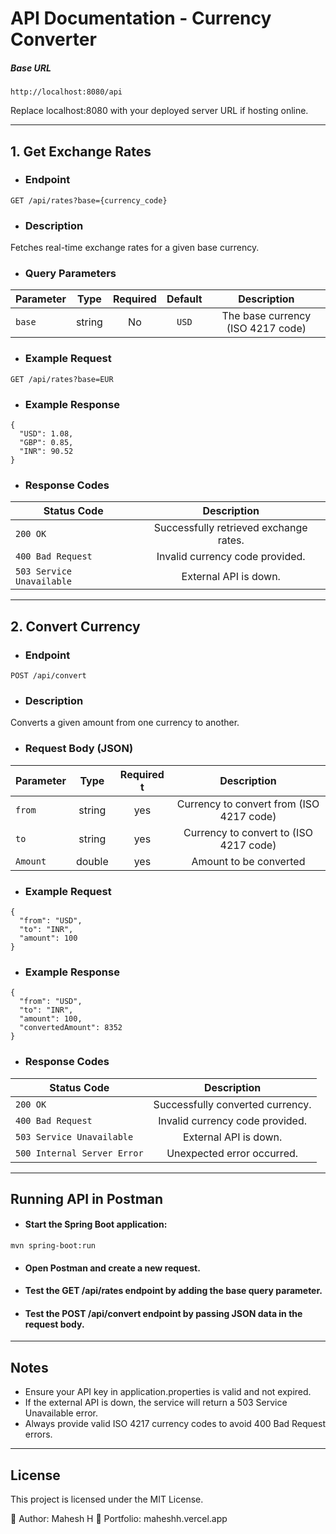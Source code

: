 # API Documentation - Currency Converter

##### Base URL

```
http://localhost:8080/api
```
Replace localhost:8080 with your deployed server URL if hosting online.

---
 
## 1. Get Exchange Rates
- ### Endpoint
```
GET /api/rates?base={currency_code}
```

- ### Description
 Fetches real-time exchange rates for a given base currency.

- ### Query Parameters

| Parameter  | Type |Required|Default|Description|
| ------------- |:-------------:|:-------------:|:-------------:|:-------------:| 
| `base`      |string     |No|`USD`|The base currency (ISO 4217 code)|

- ### Example Request
```
GET /api/rates?base=EUR
```
- ### Example Response
```
{
  "USD": 1.08,
  "GBP": 0.85,
  "INR": 90.52
}
```
- ### Response Codes

| Status Code  | Description |
| ------------- |:-------------:|
| `200 OK`     |Successfully retrieved exchange rates.    |
| `400 Bad Request` | Invalid currency code provided.     |
| `503 Service Unavailable`  | External API is down.     |
---

## 2. Convert Currency

- ### Endpoint
```
POST /api/convert
```
- ### Description
Converts a given amount from one currency to another.

- ### Request Body (JSON)

| Parameter  | Type |Required t|Description|
| ------------- |:-------------:| :-------------:|:-------------:| 
| `from`      |string     |yes| Currency to convert from (ISO 4217 code)|
| `to`      |string     |yes| Currency to convert to (ISO 4217 code)|
| `Amount`      |double     |yes| Amount to be converted|

- ### Example Request

```
{
  "from": "USD",
  "to": "INR",
  "amount": 100
}
```
- ### Example Response
```
{
  "from": "USD",
  "to": "INR",
  "amount": 100,
  "convertedAmount": 8352
}
```
- ### Response Codes

| Status Code  | Description |
| ------------- |:-------------:|
| `200 OK`     |Successfully converted currency.    |
| `400 Bad Request` | Invalid currency code provided.    |
| `503 Service Unavailable`  | External API is down.     |
| `500 Internal Server Error`  | Unexpected error occurred.|

---
## Running API in Postman

- #### Start the Spring Boot application:
 ```
mvn spring-boot:run
```
- #### Open Postman and create a new request.
- #### Test the GET /api/rates endpoint by adding the base query parameter.
- #### Test the POST /api/convert endpoint by passing JSON data in the request body.

---
## Notes
- Ensure your API key in application.properties is valid and not expired.
- If the external API is down, the service will return a 503 Service Unavailable error.
- Always provide valid ISO 4217 currency codes to avoid 400 Bad Request errors.
---

## License
This project is licensed under the MIT License.

👤 Author: Mahesh H
🔗 Portfolio: maheshh.vercel.app
 